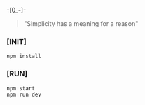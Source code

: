 -[0_-]- 
> "Simplicity has a meaning for a reason"
### [INIT]
```shell
npm install
```
### [RUN]
```shell
npm start
npm run dev
```
